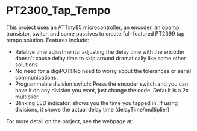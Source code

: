 # PT2300_Tap_Tempo

This project uses an ATTiny85 microcontroller, an encoder, an opamp, transistor, switch and some passives to create full-featured PT2399 tap tempo solution. Features include:

 - Relative time adjustments: adjusting the delay time with the encoder doesn't cause delay time to skip around dramatically like some other solutions
 - No need for a digiPOT! No need to worry about the tolerances or serial communications.
 - Programmable division switch: Press the encoder switch and you can have it do any division you want, just change the code. Default is a 2x multiplier.
 - Blinking LED indicator: shows you the time you tapped in. If using divisions, it shows the actual delay time (delayTime/multiplier)
 
 For more detail on the project, see the webpage at: 
